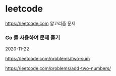 # leetcode
https://leetcode.com 알고리즘 문제

<h3>Go 를 사용하여 문제 풀기</h3>

2020-11-22

https://leetcode.com/problems/two-sum

https://leetcode.com/problems/add-two-numbers/
